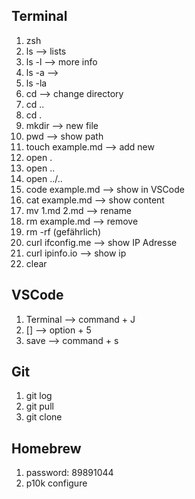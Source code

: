 ## Terminal

1. zsh
2. ls --> lists
3. ls -l --> more info
4. ls -a -->
5. ls -la
6. cd --> change directory
7. cd ..
8. cd .
9. mkdir --> new file
10. pwd --> show path
11. touch example.md --> add new
12. open .
13. open ..
14. open ../..
15. code example.md --> show in VSCode
16. cat example.md --> show content
17. mv 1.md 2.md --> rename
18. rm example.md --> remove
19. rm -rf (gefährlich)
20. curl ifconfig.me --> show IP Adresse
21. curl ipinfo.io --> show ip
22. clear

## VSCode

1. Terminal --> command + J
2. [] --> option + 5
3. save --> command + s

## Git

1. git log
2. git pull
3. git clone

## Homebrew

1. password: 89891044
2. p10k configure

